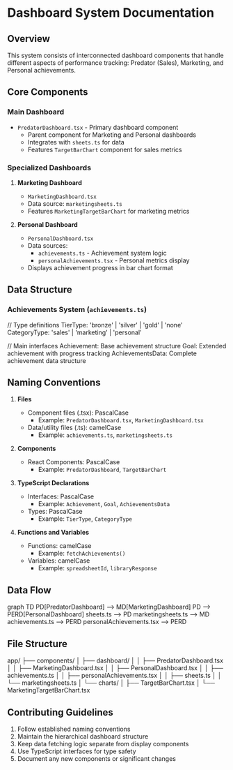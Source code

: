 # Dashboard System Documentation

## Overview
This system consists of interconnected dashboard components that handle different aspects of performance tracking: Predator (Sales), Marketing, and Personal achievements.

## Core Components

### Main Dashboard
- `PredatorDashboard.tsx` - Primary dashboard component
  - Parent component for Marketing and Personal dashboards
  - Integrates with `sheets.ts` for data
  - Features `TargetBarChart` component for sales metrics

### Specialized Dashboards
1. **Marketing Dashboard**
   - `MarketingDashboard.tsx`
   - Data source: `marketingsheets.ts`
   - Features `MarketingTargetBarChart` for marketing metrics

2. **Personal Dashboard**
   - `PersonalDashboard.tsx`
   - Data sources: 
     - `achievements.ts` - Achievement system logic
     - `personalAchievements.tsx` - Personal metrics display
   - Displays achievement progress in bar chart format

## Data Structure

### Achievements System (`achievements.ts`)
// Type definitions
TierType: 'bronze' | 'silver' | 'gold' | 'none'
CategoryType: 'sales' | 'marketing' | 'personal'

// Main interfaces
Achievement: Base achievement structure
Goal: Extended achievement with progress tracking
AchievementsData: Complete achievement data structure

## Naming Conventions

1. **Files**
   - Component files (.tsx): PascalCase
     - Example: `PredatorDashboard.tsx`, `MarketingDashboard.tsx`
   - Data/utility files (.ts): camelCase
     - Example: `achievements.ts`, `marketingsheets.ts`

2. **Components**
   - React Components: PascalCase
     - Example: `PredatorDashboard`, `TargetBarChart`

3. **TypeScript Declarations**
   - Interfaces: PascalCase
     - Example: `Achievement`, `Goal`, `AchievementsData`
   - Types: PascalCase
     - Example: `TierType`, `CategoryType`

4. **Functions and Variables**
   - Functions: camelCase
     - Example: `fetchAchievements()`
   - Variables: camelCase
     - Example: `spreadsheetId`, `libraryResponse`

## Data Flow
graph TD
    PD[PredatorDashboard] --> MD[MarketingDashboard]
    PD --> PERD[PersonalDashboard]
    sheets.ts --> PD
    marketingsheets.ts --> MD
    achievements.ts --> PERD
    personalAchievements.tsx --> PERD

## File Structure
app/
├── components/
│   ├── dashboard/
│   │   ├── PredatorDashboard.tsx
│   │   ├── MarketingDashboard.tsx
│   │   ├── PersonalDashboard.tsx
│   │   ├── achievements.ts
│   │   ├── personalAchievements.tsx
│   │   ├── sheets.ts
│   │   └── marketingsheets.ts
│   └── charts/
│       ├── TargetBarChart.tsx
│       └── MarketingTargetBarChart.tsx

## Contributing Guidelines
1. Follow established naming conventions
2. Maintain the hierarchical dashboard structure
3. Keep data fetching logic separate from display components
4. Use TypeScript interfaces for type safety
5. Document any new components or significant changes